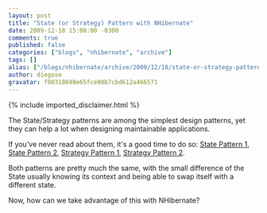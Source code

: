 ```yaml
---
layout: post
title: "State (or Strategy) Pattern with NHibernate"
date: 2009-12-18 15:08:00 -0300
comments: true
published: false
categories: ["blogs", "nhibernate", "archive"]
tags: []
alias: ["/blogs/nhibernate/archive/2009/12/18/state-or-strategy-pattern-with-nhibernate.aspx"]
author: diegose
gravatar: f00318698e65fce00b7cbd612a466571
---
```

{% include imported_disclaimer.html %}
<p>The State/Strategy patterns are among the simplest design patterns, yet they can help a lot when designing maintainable applications.</p>
<p>If you've never read about them, it's a good time to do so: <a href="http://en.wikipedia.org/wiki/State_pattern">State Pattern 1</a>, <a href="http://www.dofactory.com/patterns/PatternState.aspx">State Pattern 2</a>, <a href="http://en.wikipedia.org/wiki/Strategy_pattern">Strategy Pattern 1</a>, <a href="http://www.dofactory.com/patterns/PatternStrategy.aspx">Strategy Pattern 2</a>.</p>
<p>Both patterns are pretty much the same, with the small difference of the State usually knowing its context and being able to swap itself with a different state.</p>
<p>Now, how can we take advantage of this with NHibernate?</p>
